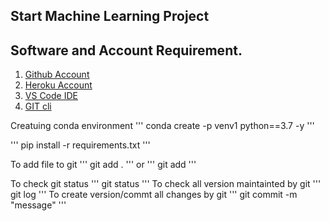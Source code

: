 ## Start Machine Learning Project

## Software and Account Requirement.

1. [Github Account](https://github.com)
2. [Heroku Account](https://dashboard.heroku.com/login)
3. [VS Code IDE](https://code.visualstudio.com)
4. [GIT cli](https://git-scm.com/downloads)


Creatuing conda environment
'''
conda create -p venv1 python==3.7 -y
'''

'''
pip install -r requirements.txt
'''

To add file to git
'''
git add .
'''
or
'''
git add <filename>
'''

To check git status
'''
git status
'''
To check all version maintainted by git
'''
git log
'''
To create version/commt all changes by git
'''
git commit -m "message"
'''